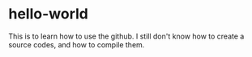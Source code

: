 # hello-world
This is to learn how to use the github.
I still don't know how to create a source codes, and how to compile them.
